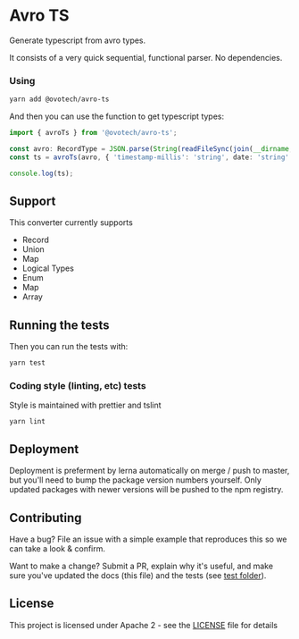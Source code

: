# Avro TS

Generate typescript from avro types.

It consists of a very quick sequential, functional parser. No dependencies.

### Using

```bash
yarn add @ovotech/avro-ts
```

And then you can use the function to get typescript types:

```typescript
import { avroTs } from '@ovotech/avro-ts';

const avro: RecordType = JSON.parse(String(readFileSync(join(__dirname, 'avro', file))));
const ts = avroTs(avro, { 'timestamp-millis': 'string', date: 'string' });

console.log(ts);
```

## Support

This converter currently supports

- Record
- Union
- Map
- Logical Types
- Enum
- Map
- Array

## Running the tests

Then you can run the tests with:

```bash
yarn test
```

### Coding style (linting, etc) tests

Style is maintained with prettier and tslint

```
yarn lint
```

## Deployment

Deployment is preferment by lerna automatically on merge / push to master, but you'll need to bump the package version numbers yourself. Only updated packages with newer versions will be pushed to the npm registry.

## Contributing

Have a bug? File an issue with a simple example that reproduces this so we can take a look & confirm.

Want to make a change? Submit a PR, explain why it's useful, and make sure you've updated the docs (this file) and the tests (see [test folder](test)).

## License

This project is licensed under Apache 2 - see the [LICENSE](LICENSE) file for details
